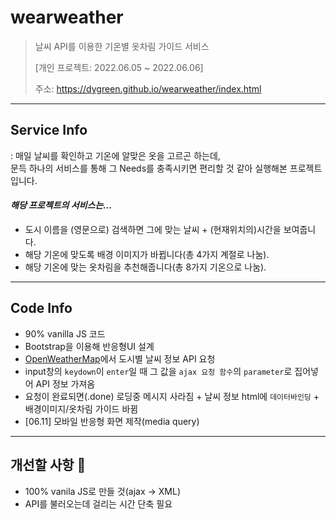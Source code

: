# wearweather
> 날씨 API를 이용한 기온별 옷차림 가이드 서비스
>
> [개인 프로젝트: 2022.06.05 ~ 2022.06.06]
>
> 주소: https://dygreen.github.io/wearweather/index.html

***
## Service Info
: 매일 날씨를 확인하고 기온에 알맞은 옷을 고르곤 하는데, <br> 문득 하나의 서비스를 통해 그 Needs를 충족시키면 편리할 것 같아 실행해본 프로젝트입니다.
<br>

#### _해당 프로젝트의 서비스는..._
* 도시 이름을 (영문으로) 검색하면 그에 맞는 날씨 + (현재위치의)시간을 보여줍니다.
* 해당 기온에 맞도록 배경 이미지가 바뀝니다(총 4가지 계절로 나눔).
* 해당 기온에 맞는 옷차림을 추천해줍니다(총 8가지 기온으로 나눔).

***
## Code Info
* 90% vanilla JS 코드
* Bootstrap을 이용해 반응형UI 설계
* [OpenWeatherMap](https://openweathermap.org/)에서 도시별 날씨 정보 API 요청
* input창의 `keydown`이 `enter`일 때 그 값을 `ajax 요청 함수`의 `parameter`로 집어넣어 API 정보 가져옴
* 요청이 완료되면(.done) 로딩중 메시지 사라짐 + 날씨 정보 html에 `데이터바인딩` + 배경이미지/옷차림 가이드 바뀜
* [06.11] 모바일 반응형 화면 제작(media query)

***
## 개선할 사항 🚀
* 100% vanila JS로 만들 것(ajax -> XML)
* API를 불러오는데 걸리는 시간 단축 필요
